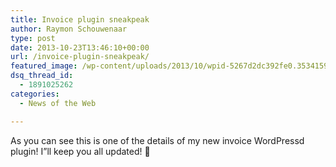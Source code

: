 ```yaml
---
title: Invoice plugin sneakpeak
author: Raymon Schouwenaar
type: post
date: 2013-10-23T13:46:10+00:00
url: /invoice-plugin-sneakpeak/
featured_image: /wp-content/uploads/2013/10/wpid-5267d2dc392fe0.35341595-825x510.jpg
dsq_thread_id:
  - 1891025262
categories:
  - News of the Web

---
```

<div class="pressgram-image-block">
</div>

As you can see this is one of the details of my new invoice WordPressd plugin! I&#8221;ll keep you all updated! 🙂